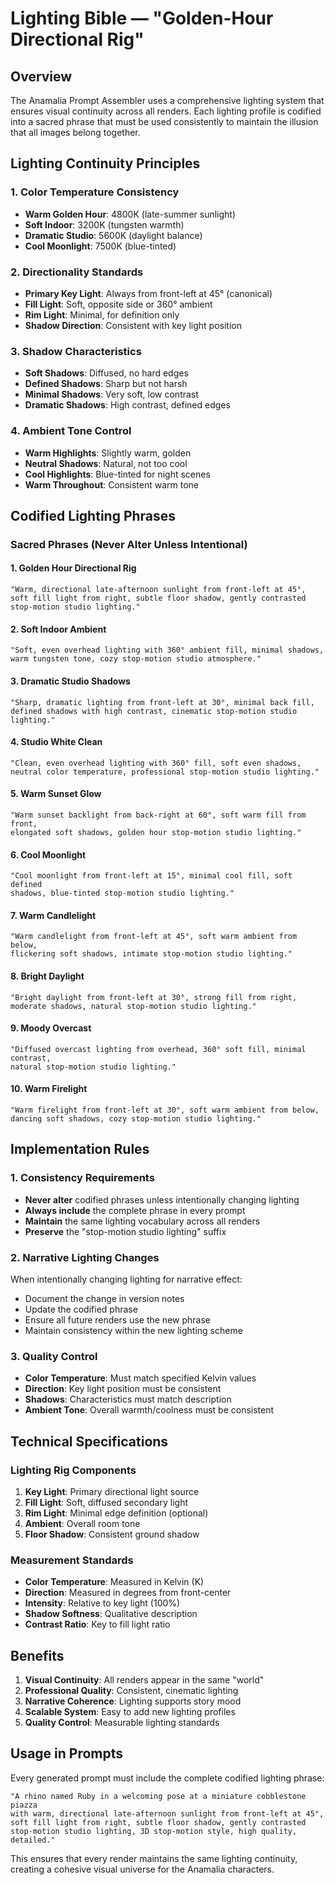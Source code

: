 # Lighting Bible — "Golden-Hour Directional Rig"

## Overview

The Anamalia Prompt Assembler uses a comprehensive lighting system that ensures visual continuity across all renders. Each lighting profile is codified into a sacred phrase that must be used consistently to maintain the illusion that all images belong together.

## Lighting Continuity Principles

### 1. Color Temperature Consistency
- **Warm Golden Hour**: 4800K (late-summer sunlight)
- **Soft Indoor**: 3200K (tungsten warmth)
- **Dramatic Studio**: 5600K (daylight balance)
- **Cool Moonlight**: 7500K (blue-tinted)

### 2. Directionality Standards
- **Primary Key Light**: Always from front-left at 45° (canonical)
- **Fill Light**: Soft, opposite side or 360° ambient
- **Rim Light**: Minimal, for definition only
- **Shadow Direction**: Consistent with key light position

### 3. Shadow Characteristics
- **Soft Shadows**: Diffused, no hard edges
- **Defined Shadows**: Sharp but not harsh
- **Minimal Shadows**: Very soft, low contrast
- **Dramatic Shadows**: High contrast, defined edges

### 4. Ambient Tone Control
- **Warm Highlights**: Slightly warm, golden
- **Neutral Shadows**: Natural, not too cool
- **Cool Highlights**: Blue-tinted for night scenes
- **Warm Throughout**: Consistent warm tone

## Codified Lighting Phrases

### Sacred Phrases (Never Alter Unless Intentional)

#### 1. Golden Hour Directional Rig
```
"Warm, directional late-afternoon sunlight from front-left at 45°, 
soft fill light from right, subtle floor shadow, gently contrasted 
stop-motion studio lighting."
```

#### 2. Soft Indoor Ambient
```
"Soft, even overhead lighting with 360° ambient fill, minimal shadows, 
warm tungsten tone, cozy stop-motion studio atmosphere."
```

#### 3. Dramatic Studio Shadows
```
"Sharp, dramatic lighting from front-left at 30°, minimal back fill, 
defined shadows with high contrast, cinematic stop-motion studio lighting."
```

#### 4. Studio White Clean
```
"Clean, even overhead lighting with 360° fill, soft even shadows, 
neutral color temperature, professional stop-motion studio lighting."
```

#### 5. Warm Sunset Glow
```
"Warm sunset backlight from back-right at 60°, soft warm fill from front, 
elongated soft shadows, golden hour stop-motion studio lighting."
```

#### 6. Cool Moonlight
```
"Cool moonlight from front-left at 15°, minimal cool fill, soft defined 
shadows, blue-tinted stop-motion studio lighting."
```

#### 7. Warm Candlelight
```
"Warm candlelight from front-left at 45°, soft warm ambient from below, 
flickering soft shadows, intimate stop-motion studio lighting."
```

#### 8. Bright Daylight
```
"Bright daylight from front-left at 30°, strong fill from right, 
moderate shadows, natural stop-motion studio lighting."
```

#### 9. Moody Overcast
```
"Diffused overcast lighting from overhead, 360° soft fill, minimal contrast, 
natural stop-motion studio lighting."
```

#### 10. Warm Firelight
```
"Warm firelight from front-left at 30°, soft warm ambient from below, 
dancing soft shadows, cozy stop-motion studio lighting."
```

## Implementation Rules

### 1. Consistency Requirements
- **Never alter** codified phrases unless intentionally changing lighting
- **Always include** the complete phrase in every prompt
- **Maintain** the same lighting vocabulary across all renders
- **Preserve** the "stop-motion studio lighting" suffix

### 2. Narrative Lighting Changes
When intentionally changing lighting for narrative effect:
- Document the change in version notes
- Update the codified phrase
- Ensure all future renders use the new phrase
- Maintain consistency within the new lighting scheme

### 3. Quality Control
- **Color Temperature**: Must match specified Kelvin values
- **Direction**: Key light position must be consistent
- **Shadows**: Characteristics must match description
- **Ambient Tone**: Overall warmth/coolness must be consistent

## Technical Specifications

### Lighting Rig Components
1. **Key Light**: Primary directional light source
2. **Fill Light**: Soft, diffused secondary light
3. **Rim Light**: Minimal edge definition (optional)
4. **Ambient**: Overall room tone
5. **Floor Shadow**: Consistent ground shadow

### Measurement Standards
- **Color Temperature**: Measured in Kelvin (K)
- **Direction**: Measured in degrees from front-center
- **Intensity**: Relative to key light (100%)
- **Shadow Softness**: Qualitative description
- **Contrast Ratio**: Key to fill light ratio

## Benefits

1. **Visual Continuity**: All renders appear in the same "world"
2. **Professional Quality**: Consistent, cinematic lighting
3. **Narrative Coherence**: Lighting supports story mood
4. **Scalable System**: Easy to add new lighting profiles
5. **Quality Control**: Measurable lighting standards

## Usage in Prompts

Every generated prompt must include the complete codified lighting phrase:

```
"A rhino named Ruby in a welcoming pose at a miniature cobblestone piazza 
with warm, directional late-afternoon sunlight from front-left at 45°, 
soft fill light from right, subtle floor shadow, gently contrasted 
stop-motion studio lighting, 3D stop-motion style, high quality, detailed."
```

This ensures that every render maintains the same lighting continuity, creating a cohesive visual universe for the Anamalia characters.
